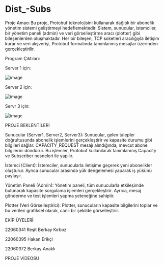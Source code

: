 # Dist_-Subs
Proje Amacı
Bu proje, Protobuf teknolojisini kullanarak dağıtık bir abonelik yönetim sistemi geliştirmeyi hedeflemektedir. Sistem, sunucular, istemciler, bir yönetim paneli (admin) ve veri görselleştirme aracı (plotter) gibi bileşenlerden oluşmaktadır. Her bir bileşen, TCP soketleri aracılığıyla iletişim kurar ve veri alışverişi, Protobuf formatında tanımlanmış mesajlar üzerinden gerçekleştirilir.

Program Çıktıları:


 Server 1 için: 

 
![image](https://github.com/user-attachments/assets/7e47becc-34c9-4e78-9340-e89b869334fc)


Server 2 için:


![image](https://github.com/user-attachments/assets/2fabce07-5177-46c1-91fd-8d26c8fc0ba3)



Servr 3 için:


![image](https://github.com/user-attachments/assets/cf2986d2-2865-44ab-834f-b6ad0ad03942)



PROJE BEKLENTİLERİ

Sunucular (Server1, Server2, Server3): Sunucular, gelen talepler doğrultusunda abonelik işlemlerini gerçekleştirir ve kapasite durumu gibi bilgileri sağlar. CAPACITY_REQUEST mesajı alındığında, mevcut abone bilgilerini döndürür. Bu işlemler, Protobuf kullanılarak tanımlanmış Capacity ve Subscriber nesneleri ile yapılır.

İstemci (Client): İstemciler, sunucularla iletişime geçerek yeni abonelikler oluşturur. Ayrıca sunucular arasında yük dengelemesi yaparak iş yükünü paylaşır.

Yönetim Paneli (Admin): Yönetim paneli, tüm sunucularla etkileşimde bulunarak kapasite sorgulama işlemleri gerçekleştirir. Ayrıca, mesaj gönderme ve test işlemleri yapma yeteneğine sahiptir.

Plotter (Veri Görselleştirici): Plotter, sunucuların kapasite bilgilerini toplar ve bu verileri grafiksel olarak, canlı bir şekilde görselleştirir.




EKİP ÜYELERİ


22060341 Reşit Berkay Kırboz

22060395 Hakan Erikçi

22060372 Berkay Anaklı



PROJE VİDEOSU 



